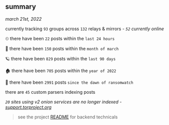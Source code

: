 
## summary
_march 21st, 2022_

currently tracking `93` groups across `132` relays & mirrors - _`52` currently online_

⏲ there have been `22` posts within the `last 24 hours`

🦈 there have been `150` posts within the `month of march`

🪐 there have been `829` posts within the `last 90 days`

🏚 there have been `705` posts within the `year of 2022`

🦕 there have been `2991` posts `since the dawn of ransomwatch`

there are `45` custom parsers indexing posts

_`20` sites using v2 onion services are no longer indexed - [support.torproject.org](https://support.torproject.org/onionservices/v2-deprecation/)_

> see the project [README](https://github.com/thetanz/ransomwatch#ransomwatch--) for backend technicals
